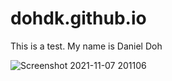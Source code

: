 # dohdk.github.io

This is a test.
My name is Daniel Doh

![Screenshot 2021-11-07 201106](https://user-images.githubusercontent.com/90119071/140672261-e53c543f-4290-4e3e-bebf-13c8854961d7.png)
